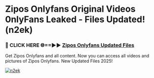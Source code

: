 # Zipos Onlyfans Original Videos 0nlyFans Leaked - Files Updated! (n2ek)

<h3>🔴 CLICK HERE 🌐==►► <a href="https://tinyurl.com/ehrbuxhb" rel="nofollow">Zipos Onlyfans Updated Files</a></h3>

Get Zipos Onlyfans and all content. Now you can access all videos and pictures of Zipos Onlyfans. New Updated Files 2025!

[![n2ek](https://i.imgur.com/lVYEuWS.gif)](https://tinyurl.com/ehrbuxhb)
